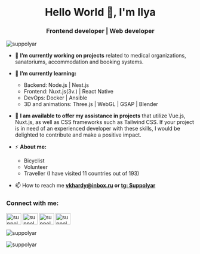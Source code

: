 <h1 align="center">Hello World 👋, I'm Ilya</h1>
<h3 align="center">Frontend developer | Web developer</h3>

<p align="left"> <img src="https://komarev.com/ghpvc/?username=suppolyar&label=Profile%20views&color=0e75b6&style=flat" alt="suppolyar" /> </p>

- 🔭 **I’m currently working on projects** related to medical organizations, sanatoriums, accommodation and booking systems.

- 🌱 **I’m currently learning:** 
  - Backend: Node.js | Nest.js
  - Frontend: Nuxt.js(3v.) | React Native
  - DevOps: Docker | Ansible
  - 3D and animations: Three.js | WebGL | GSAP | Blender

- 🤝 **I am available to offer my assistance in projects** that utilize Vue.js, Nuxt.js, as well as CSS frameworks such as Tailwind CSS. If your project is in need of an experienced developer with these skills, I would be delighted to contribute and make a positive impact.

- ⚡ **About me:** 
  - Bicyclist
  - Volunteer
  - Traveller (I have visited 11 countries out of 193)
 
- 📫 How to reach me **[vkhardy@inbox.ru](mailto:vkhardy@inbox.ru) or [tg: Suppolyar](https://t.me/suppolyar)**

<h3 align="left">Connect with me:</h3>
<p align="left">
<a href="https://linkedin.com/in/suppolyar" target="blank"><img align="center" src="https://raw.githubusercontent.com/rahuldkjain/github-profile-readme-generator/master/src/images/icons/Social/linked-in-alt.svg" alt="suppolyar" height="30" width="40" /></a>
<a href="https://instagram.com/suppolyar" target="blank"><img align="center" src="https://raw.githubusercontent.com/rahuldkjain/github-profile-readme-generator/master/src/images/icons/Social/instagram.svg" alt="suppolyar" height="30" width="40" /></a>
<a href="https://www.leetcode.com/suppolyar" target="blank"><img align="center" src="https://raw.githubusercontent.com/rahuldkjain/github-profile-readme-generator/master/src/images/icons/Social/leet-code.svg" alt="suppolyar" height="30" width="40" /></a>
<a href="https://discord.gg/suppolyar" target="blank"><img align="center" src="https://raw.githubusercontent.com/rahuldkjain/github-profile-readme-generator/master/src/images/icons/Social/discord.svg" alt="suppolyar" height="30" width="40" /></a>
</p>

<p><img align="center" src="https://github-readme-streak-stats.herokuapp.com/?user=suppolyar&" alt="suppolyar" /></p>

<p><img align="left" src="https://github-readme-stats.vercel.app/api/top-langs?username=suppolyar&show_icons=true&locale=en&layout=compact" alt="suppolyar" /></p>


